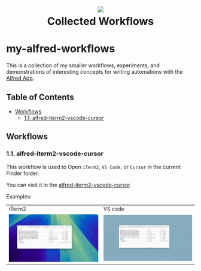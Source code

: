 <h1 align="center">
	<a href='#'><img src='https://img.shields.io/static/v1?style=for-the-badge&message=Alfred&color=fff&logo=Alfred&logoColor=000&label=' style='border:0px;height:36px;' /></a>
	</br>Collected Workflows
</h1>


# my-alfred-workflows


This is a collection of my smaller workflows, experiments, and demonstrations of interesting concepts for writing automations with the [Alfred App](https://www.alfredapp.com/workflows/).
<!-- If you find my workflows useful, perhaps consider reciprocating with a token of appreciation 🤗 -->


## Table of Contents

- [Workflows](#workflows)
  - [1.1. alfred-iterm2-vscode-cursor](#11-alfred-iterm2-vscode-cursor)


## Workflows


### 1.1. alfred-iterm2-vscode-cursor

This workflow is used to Open `iTerm2`, `VS Code`, or `Cursor` in the current Finder folder. 

You can visit it in the [alfred-iterm2-vscode-cursor](https://github.com/zzkkyys/alfred-iterm2-vscode-cursor).


Examples:
<table>
  <tr>
    <td>iTerm2</td>
     <td>VS code</td>
  </tr>
  <tr>
    <td><img src="https://github.com/zzkkyys/alfred-iterm2-vscode-cursor/blob/main/imgs/iterm2.gif" width=270></td>
    <td><img src="https://github.com/zzkkyys/alfred-iterm2-vscode-cursor/raw/main/imgs/vscode.gif" width=270></td>
  </tr>
 </table>
